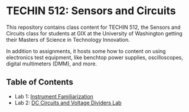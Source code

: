 # TECHIN 512: Sensors and Circuits
This repository contains class content for TECHIN 512, the Sensors and Circuits class for students at GIX at the University of Washington getting their Masters of Science in Technology Innovation.

In addition to assignments, it hosts some how to content on using electronics test equipment, like benchtop power supplies, oscilloscopes, digital multimeters (DMM), and more.

## Table of Contents
 - Lab 1: [Instrument Familiarization](Lab1/README.md)
 - Lab 2: [DC Circuits and Voltage Dividers Lab](Lab2/README.md)